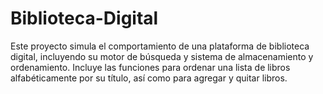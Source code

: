 # Biblioteca-Digital
Este proyecto simula el comportamiento de una plataforma de biblioteca digital, incluyendo su motor de búsqueda y sistema de almacenamiento y ordenamiento. Incluye las funciones para ordenar una lista de libros alfabéticamente por su título, así como para agregar y quitar libros.

